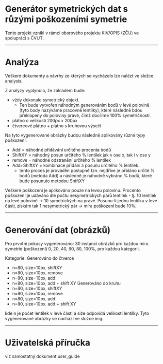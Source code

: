 # Generátor symetrických dat s růzými poškozeními symetrie
Tento projekt vznikl v rámci oborového projektu KIV/OPIS (ZČU) ve spolupráci s ČVUT.
_________________________________________________________

# Analýza
Veškeré dokumenty a návrhy ze kterých se vycházelo lze nalézt ve složce analysis.

Z analýzy vyplynulo, že základem bude:
- vždy dokonale symetrický objekt.
  - Ten bude vytvořen náhodným generováním bodů v levé polovině (tyto body nazýváme pracovně lentilky), které následně bdou překlopeny do poloviny pravé, čímž docílíme 100% symetričnosti.
- plátno o velikosti 200px x 200px
- čtvercové plátno + plátno s kruhovou výsečí

Na tyto vygenerované obrázky budou následně aplikovány různé typy poškození:
- Add = náhodné přidávání určitého procenta bodů
- ShiftXY = náhodný posun určitého % lentilek jak v ose x, tak i v ose y
- remove = náhodné odstranění určitého % lentilek
- Add+ShiftXY = kombinace přidání a posunu určitého % lentilek
  - tento proces je prováděn postupně tzn. nejdříve je přidáno určité % bodů (metoda Add) a následně je náhodně vybráno % bodů, které bude posunuto metodou ShiftXY
  
Veškeré poškození je aplikováno pouze na levou polovinu.
Procento poškození je udáváno dle počtu nesymetrických párů lentilek - tj. 10 lentilek na levé polovině -> 10 symetrických na pravé. Posunu-li jednu lentilku v levé části, získám tak 1 nesymetrický pár -> míra poškození bude 10%.
 
________________________________
# Generování dat (obrázků)
Pro prvotní pokusy vygenerováno:
30 instancí obrázků pro každou míru symetrie (poškození) 0, 20, 40, 60, 80, 100%, pro každou kategorii.

Kategorie:
Generováno do čtverce
- n=80, size=10px, shiftXY
- n=80, size=10px, remove
- n=80, size=10px, add
- n=80, size=10px, add + shift XY
Generováno do kruhu
- n=80, size=10px, shiftXY
- n=80, size=10px, remove
- n=80, size=10px, add
- n=80, size=10px, add + shift XY

kde n je počet lentilek v levé části a size odpovídá velikosti lentilky.
Tyto vygenerované obrázky se nachází ve složce img.

__________________
# Uživatelská příručka
viz samostatný dokument user_guide
